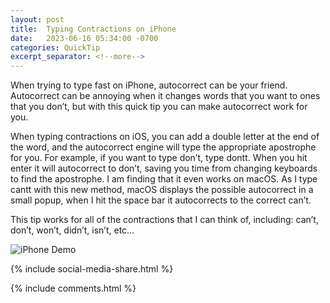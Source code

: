 ```yaml
---
layout: post
title:  Typing Contractions on iPhone
date:   2023-06-16 05:34:00 -0700
categories: QuickTip
excerpt_separator: <!--more-->
---
```


When trying to type fast on iPhone, autocorrect can be your friend. Autocorrect can be annoying when it changes words that you want to ones that you don’t, but with this quick tip you can make autocorrect work for you. 

<!--more--> When typing contractions on iOS, you can add a double letter at the end of the word, and the autocorrect engine will type the appropriate apostrophe for you. For example, if you want to type don’t, type dontt. When you hit enter it will autocorrect to don’t, saving you time from changing keyboards to find the apostrophe. I am finding that it even works on macOS. As I type cantt with this new method, macOS displays the possible autocorrect in a small popup, when I hit the space bar it autocorrects to the correct can’t. 

This tip works for all of the contractions that I can think of, including: can’t, don’t, won’t, didn’t, isn’t, etc…

![iPhone Demo][image-1]

{% include social-media-share.html %}

[image-1]: /assets/iOS_contractions.gif


{% include comments.html %}